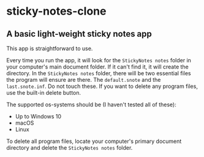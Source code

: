 # sticky-notes-clone
A basic light-weight sticky notes app
---
This app is straightforward to use. 

Every time you run the app, it will look for the `StickyNotes notes` folder in your computer's main document folder. If it can't find it, it will create the directory.
In the `StickyNotes notes` folder, there will be two essential files the program will ensure are there. The `default.snote` and the `last.snote.inf`. Do not touch these. If you want to delete any program files, use the built-in delete button.

The supported os-systems should be (I haven't tested all of these):
* Up to Windows 10
* macOS
* Linux

To delete all program files, locate your computer's primary document directory and delete the `StickyNotes notes` folder.
